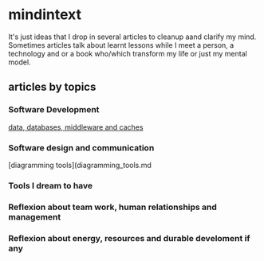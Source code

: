 # mindintext
It's just ideas that I drop in several articles to cleanup aand clarify my mind. Sometimes articles talk about learnt lessons while I meet a person, a technology and or a book who/which transform my life or just my mental model.

## articles by topics

### Software Development
[data, databases, middleware and caches](data_databases_middleware_and_caches.md)
### Software design and communication
[diagramming tools](diagramming_tools.md
### Tools I dream to have
### Reflexion about team work, human relationships and management
### Reflexion about energy, resources and durable develoment if any

